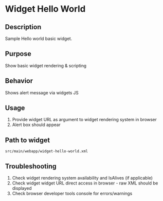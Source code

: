 Widget Hello World
================

Description
---------------------
Sample Hello world basic widget.

Purpose
---------------------
Show basic widget rendering & scripting

Behavior
---------------------
Shows alert message via widgets JS

Usage
---------------------
1.  Provide widget URL as argument to widget rendering system in browser
2.  Alert box should appear

Path to widget
---------------------
`src/main/webapp/widget-hello-world.xml`

Troubleshooting
---------------------
1. Check widget rendering system availability and IsAlives (if applicable) 
2. Check widget widget URL direct access in browser - raw XML should be displayed
3. Check browser developer tools console for errors/warnings